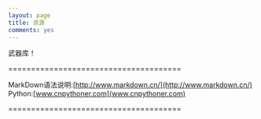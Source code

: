 ```yaml
---
layout: page
title: 资源
comments: yes
---
```


武器库！

======================================

MarkDown语法说明:[http://www.markdown.cn/](http://www.markdown.cn/)<br />
Python:[www.cnpythoner.com](www.cnpythoner.com)<br />

======================================

